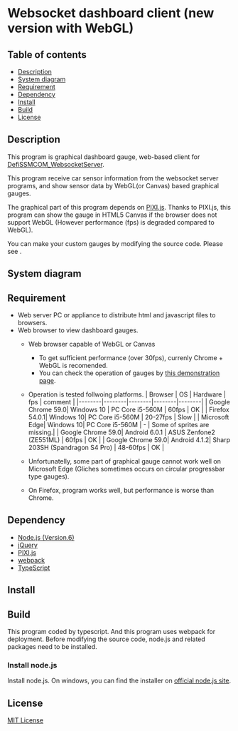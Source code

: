 # Websocket dashboard client (new version with WebGL)

## Table of contents

* [Description](#description)
* [System diagram](#system_diagram)
* [Requirement](#requirement)
* [Dependency](#dependency)
* [Install](#install)
* [Build](#build)
* [License](#license)

## <a name="description">Description</a>
This program is graphical dashboard gauge, web-based client for [DefiSSMCOM_WebsocketServer](https://github.com/sugiuraii/DefiSSMCOM_WebsocketServer).

This program receive car sensor information from the websocket server programs, and show sensor data by WebGL(or Canvas) based graphical gauges.

The graphical part of this program depends on [PIXI.js](http://www.pixijs.com/). Thanks to PIXI.js, this program can show the gauge in HTML5 Canvas if the browser does not support WebGL (However performance (fps) is degraded compared to WebGL).

You can make your custom gauges by modifying the source code. Please see []().

## <a name="system_diagram">System diagram</a>

## <a name="requirement">Requirement</a>
* Web server PC or appliance to distribute html and javascript files to browsers.
* Web browser to view dashboard gauges.
	* Web browser capable of WebGL or Canvas
		* To get sufficient performance (over 30fps), currenly Chrome + WebGL is recomended.
		* You can check the operation of gauges by [this demonstration page](https://sugiuraii.github.io/).
	* Operation is tested follwoing platforms.
		| Browser |	 OS	 | Hardware | fps | comment |
		|--------|--------|--------|--------|--------|
		| Google Chrome 59.0| Windows 10 | PC Core i5-560M | 60fps | OK |
        | Firefox 54.0.1| Windows 10| PC Core i5-560M | 20-27fps | Slow |
        | Microsoft Edge| Windows 10| PC Core i5-560M | - | Some of sprites are missing.|
        | Google Chrome 59.0| Android 6.0.1 | ASUS Zenfone2 (ZE551ML) | 60fps | OK |
        | Google Chrome 59.0| Android 4.1.2| Sharp 203SH (Spandragon S4 Pro) | 48-60fps | OK |
        
	* Unfortunatelly, some part of graphical gauge cannot work well on Microsoft Edge (Gliches sometimes occurs on circular progressbar type gauges).
	* On Firefox, program works well, but performance is worse than Chrome.

## <a name="dependency">Dependency</a>
* [Node.js (Version.6)](https://nodejs.org/)
* [jQuery](https://jquery.com/)
* [PIXI.js](http://www.pixijs.com/)
* [webpack](https://webpack.github.io/)
* [TypeScript](https://www.typescriptlang.org/)

## <a name="install">Install</a>

## <a name="build">Build</a>
This program coded by typescript. And this program uses webpack for deployment. Before modifying the source code, node.js and related packages need to be installed.

### Install node.js
Install node.js. On windows, you can find the installer on [official node.js site](https://nodejs.org/).

## <a name="license">License</a>
[MIT License](./LICENSE)
